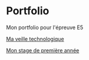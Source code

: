 <!DOCTYPE html>
<html lang="fr">
<head>
    <meta charset="UTF-8">
    <meta name="viewport" content="width=device-width, initial-scale=1.0">
    <title>Mon Portfolio</title>
    <link rel="stylesheet" href="bootstrap.min.css">
</head>

<link rel="stylesheet" href="bootstrap.min.css">
<h1>Portfolio</h1>
Mon portfolio pour l'épreuve E5
                            
<!-- Lien en HTML vers la page Veille.md-->
<a href="Veille">Ma veille technologique</a>

<a href="Stage">Mon stage de première année</a>

